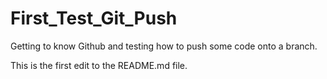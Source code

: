 # First_Test_Git_Push
Getting to know Github and testing how to push some code onto a branch.

This is the first edit to the README.md file.